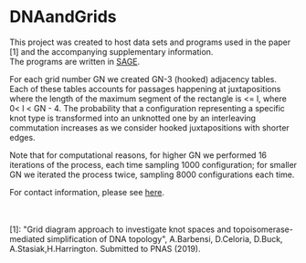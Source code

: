 # DNAandGrids
This project was created to host data sets and programs used in the paper [1] and the accompanying supplementary information.
<br>
The programs are written in <a href="http://www.sagemath.org/">SAGE</a>. <br>

For each grid number GN we created GN-3 (hooked) adjacency tables. Each of these tables accounts for passages happening at juxtapositions where the length of the maximum segment of the rectangle is <= l, where 0< l < GN - 4. The probability that a configuration representing a specific knot type is transformed into an unknotted one by an interleaving commutation increases as we consider hooked juxtapositions with shorter edges.<br>

Note that for computational reasons, for higher GN we performed 16 iterations of the process, each time sampling 1000 configuration; for smaller GN we iterated the process twice, sampling 8000 configurations each time.<br>


For contact information, please see <a href="https://www.maths.ox.ac.uk/people/agnese.barbensi">here</a>.
<br><br><br>


[1]: "Grid diagram approach to investigate knot spaces and topoisomerase-mediated simplification of DNA topology", A.Barbensi, D.Celoria, D.Buck, A.Stasiak,H.Harrington. Submitted to PNAS (2019).

